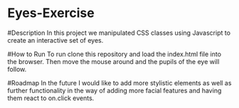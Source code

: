 # Eyes-Exercise
#Description
In this project we manipulated CSS classes using Javascript to create an interactive set of eyes.

#How to Run
To run clone this repository and load the index.html file into the browser. 
Then move the mouse around and the pupils of the eye will follow.

#Roadmap
In the future I would like to add more stylistic elements as well as further functionality in the way of adding more facial features and having them react to on.click events.
